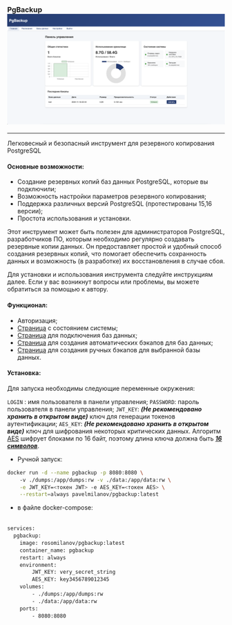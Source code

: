 ### PgBackup ![изображение](./docs/images/main.png)
___

Легковесный и безопасный инструмент для резервного копирования PostgreSQL

#### Основные возможности:

- Создание резервных копий баз данных PostgreSQL, которые вы подключили;
- Возможность настройки параметров резервного копирования;
- Поддержка различных версий PostgreSQL (протестированы 15,16 версии);
- Простота использования и установки.

Этот инструмент может быть полезен для администраторов PostgreSQL, разработчиков ПО, которым необходимо регулярно создавать резервные копии данных. Он предоставляет простой и удобный способ создания резервных копий, что помогает обеспечить сохранность данных и возможность (в разработке) их восстановления в случае сбоя.

Для установки и использования инструмента следуйте инструкциям далее. Если у вас возникнут вопросы или проблемы, вы можете обратиться за помощью к автору.


#### Функционал:

- Авторизация;
- [Страница](./docs/images/main.png) с состоянием системы;
- [Страница](./docs/images/databases.png) для подключения баз данных;
- [Страница](./docs/images/schedules.png) для создания автоматических бэкапов для баз данных;
- [Страница](./docs/images/main.png) для создания ручных бэкапов для выбранной базы данных.

#### Установка:

Для запуска необходимы следующие переменные окружения:

`LOGIN` : имя пользователя в панели управления;
`PASSWORD`: пароль пользователя в панели управления;
`JWT_KEY`: ***(Не рекомендовано хранить в открытом виде)*** ключ для генерации токенов аутентификации;
`AES_KEY`: ***(Не рекомендовано хранить в открытом виде)*** ключ для шифрования некоторых критических данных. Алгоритм [AES](https://pkg.go.dev/crypto/aes "пакет реализации AES golang") шифрует блоками по 16 байт, поэтому длина ключа должна быть <u>***16 символов***</u>.

- Ручной запуск:

```bash
docker run -d --name pgbackup -p 8080:8080 \ 
	-v ./dumps:/app/dumps:rw -v ./data:/app/data:rw \
	-e JWT_KEY=<токен JWT> -e AES_KEY=<токен AES> \
	--restart=always pavelmilanov/pgbackup:latest
```

- в файле docker-compose:

```bash

services:
  pgbackup:
	image: rosomilanov/pgbackup:latest
	container_name: pgbackup
	restart: always
	environment:
		JWT_KEY: very_secret_string
		AES_KEY: key3456789012345
	volumes:
		- ./dumps:/app/dumps:rw
		- ./data:/app/data:rw
	ports:
		- 8080:8080
```

